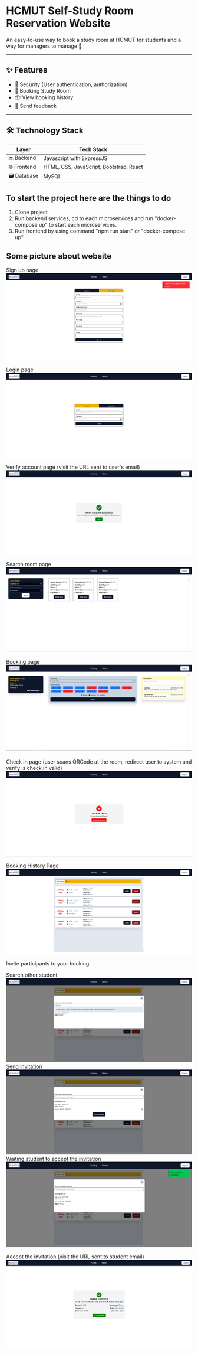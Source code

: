 # HCMUT Self-Study Room Reservation Website

An easy-to-use way to book a study room at HCMUT for students and a way for managers to manage 🚀

---

## ✨ Features

- 🔐 Security (User authentication, authorization)
- 📅 Booking Study Room
- 📦 View booking history
- 📝 Send feedback

---

## 🛠️ Technology Stack

| Layer       | Tech Stack                                            |
| ----------- | ----------------------------------------------------- |
| 🔙 Backend  | Javascript with ExpressJS                             |
| 🌐 Frontend | HTML, CSS, JavaScript, Bootstrap, React               |
| 🗃️ Database | MySQL                                                 |


## To start the project here are the things to do

1. Clone project
2. Run backend services, cd to each microservices and run "docker-compose up" to start each microservices.
3. Run frontend by using command "npm run start" or "docker-compose up"

## Some picture about website
Sign up page
![alt text](./demo/signUpPage.png)

Login page
![alt text](./demo/loginPage.png)

Verify account page (visit the URL sent to user's email)
![alt text](./demo/verifyAccount.png)

Search room page
![alt text](./demo/searchRoomPage.png)

Booking page
![alt text](./demo/bookingPage.png)

Check in page (user scans QRCode at the room, redirect user to system and verify is check in valid)
![alt text](./demo/roomCheckIn.png)

Booking History Page
![alt text](./demo/bookingHistory.png)

Invite participants to your booking

Search other student
![alt text](./demo/inviteParticipants_1.png)
Send invitation
![alt text](./demo/inviteParticipants_2.png)
Waiting student to accept the invitation
![alt text](./demo/inviteParticipants_3.png)

Accept the invitation (visit the URL sent to student email)
![alt text](./demo/acceptInvitation.png)
